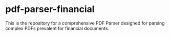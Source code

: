 # pdf-parser-financial
This is the repository for a comprehensive PDF Parser designed for parsing complex PDFs prevalent for financial documents.
